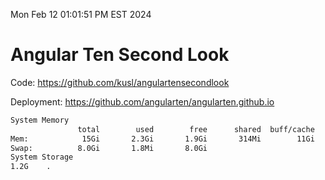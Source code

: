 Mon Feb 12 01:01:51 PM EST 2024

# Angular Ten Second Look

Code: https://github.com/kusl/angulartensecondlook

Deployment: https://github.com/angularten/angularten.github.io

```bash
System Memory
               total        used        free      shared  buff/cache   available
Mem:            15Gi       2.3Gi       1.9Gi       314Mi        11Gi        12Gi
Swap:          8.0Gi       1.8Mi       8.0Gi
System Storage
1.2G	.
